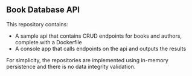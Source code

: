 ﻿## Book Database API

This repository contains:

- A sample api that contains CRUD endpoints for books and authors, complete with a Dockerfile
- A console app that calls endpoints on the api and outputs the results

For simplicity, the repositories are implemented using in-memory persistence and there is no data integrity validation.